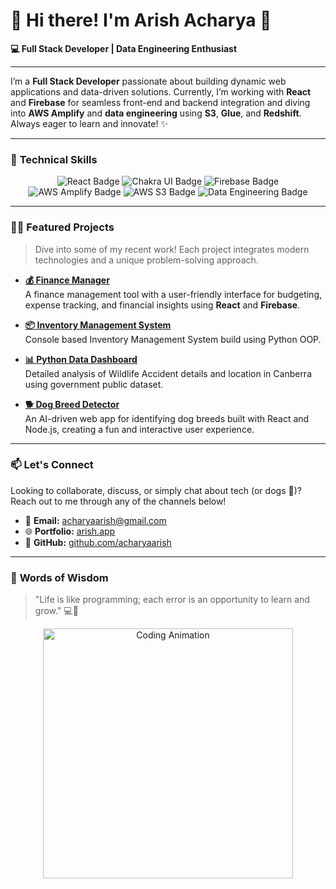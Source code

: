 # 👋 Hi there! I'm **Arish Acharya** 🐾

**💻 Full Stack Developer | Data Engineering Enthusiast**

---

I’m a **Full Stack Developer** passionate about building dynamic web applications and data-driven solutions. Currently, I’m working with **React** and **Firebase** for seamless front-end and backend integration and diving into **AWS Amplify** and **data engineering** using **S3**, **Glue**, and **Redshift**. Always eager to learn and innovate! ✨

---

### 🚀 **Technical Skills**
<p align="center">
  <img src="https://img.shields.io/badge/React-61DAFB?style=for-the-badge&logo=react&logoColor=black" alt="React Badge" />
  <img src="https://img.shields.io/badge/Chakra_UI-319795?style=for-the-badge&logo=chakraui&logoColor=white" alt="Chakra UI Badge" />
  <img src="https://img.shields.io/badge/Firebase-FFCA28?style=for-the-badge&logo=firebase&logoColor=white" alt="Firebase Badge" />
  <img src="https://img.shields.io/badge/AWS_Amplify-FF9900?style=for-the-badge&logo=amazonaws&logoColor=white" alt="AWS Amplify Badge" />
  <img src="https://img.shields.io/badge/AWS_S3-569A31?style=for-the-badge&logo=amazon-s3&logoColor=white" alt="AWS S3 Badge" />
  <img src="https://img.shields.io/badge/Data_Engineering-blue?style=for-the-badge&logo=databricks&logoColor=white" alt="Data Engineering Badge" />
</p>

---

### 🧑‍💻 **Featured Projects**

> Dive into some of my recent work! Each project integrates modern technologies and a unique problem-solving approach.

- **[💰 Finance Manager](https://github.com/acharyaarish/Finance-Manager)**  
   A  finance management tool with a user-friendly interface for budgeting, expense tracking, and financial insights using **React** and **Firebase**.

- **[📦 Inventory Management System](https://github.com/acharyaarish/Inventory-Management)**  
   Console based Inventory Management System build using Python OOP.
- **[📊 Python Data Dashboard](https://github.com/acharyaarish/Python_Dashboard)**  
   Detailed analysis of  Wildlife Accident details and location in Canberra using government public dataset.
- **[🐕 Dog Breed Detector](https://github.com/acharyaarish/dog_breed_detector)**  
   An AI-driven web app for identifying dog breeds built with React and Node.js, creating a fun and interactive user experience.

---

### 📫 **Let's Connect**

Looking to collaborate, discuss, or simply chat about tech (or dogs 🐾)? Reach out to me through any of the channels below!

- 📧 **Email:** [acharyaarish@gmail.com](mailto:acharyaarish@gmail.com)
- 🌐 **Portfolio:** [arish.app](https://arish.app)
- 🐙 **GitHub:** [github.com/acharyaarish](https://github.com/acharyaarish)

---

### 🌈 **Words of Wisdom**

> "Life is like programming; each error is an opportunity to learn and grow." 💻🐾

<p align="center">
  <img src="https://media.giphy.com/media/eNAsjO55tPbgaor7ma/giphy.gif" alt="Coding Animation" width="400" />
</p>
